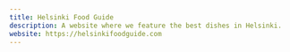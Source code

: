 ```yaml
---
title: Helsinki Food Guide
description: A website where we feature the best dishes in Helsinki.
website: https://helsinkifoodguide.com
---
```

